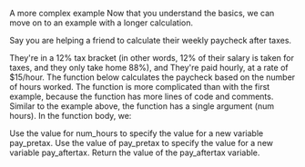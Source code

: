 A more complex example
Now that you understand the basics, we can move on to an example with a longer calculation.

Say you are helping a friend to calculate their weekly paycheck after taxes.

They're in a 12% tax bracket (in other words, 12% of their salary is taken for taxes, and they only take home 88%), and
They're paid hourly, at a rate of $15/hour.
The function below calculates the paycheck based on the number of hours worked. The function is more complicated than with the first example, because the function has more lines of code and comments. Similar to the example above, the function has a single argument (num hours). In the function body, we:

Use the value for num_hours to specify the value for a new variable pay_pretax.
Use the value of pay_pretax to specify the value for a new variable pay_aftertax.
Return the value of the pay_aftertax variable.
